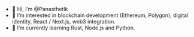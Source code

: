- 👋 Hi, I’m @Panasthetik
- 👀 I’m interested in blockchain development (Ethereum, Polygon), digital identity, React / Next.js, web3 integration.
- 🌱 I’m currently learning Rust, Node.js and Python.


<!---
Panasthetik/Panasthetik is a ✨ special ✨ repository because its `README.md` (this file) appears on your GitHub profile.
You can click the Preview link to take a look at your changes.
--->
